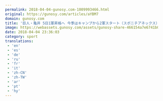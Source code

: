 ```yaml
---
permalink: 2018-04-04-gunosy.com-1009993466.html
original: https://gunosy.com/articles/aYBM7
domain: gunosy.com
title: '巨人・亀井 5日1軍昇格へ 今季はキャンプから2軍スタート（スポニチアネックス） - グノシー'
image: https://webassets.gunosy.com/assets/gunosy-share-466154a7e6741b0dbc8895ceff97e34818892a0e7dbc05d641d2606f8820dd35.jpg
date: 2018-04-04 23:36:03
category: sport
translations: 
 - 'en'
 - 'es'
 - 'de'
 - 'ru'
 - 'fr'
 - 'it'
 - 'zh-CN'
 - 'zh-TW'
 - 'ar'
 - 'pt'
 - 'hy'
---
```


